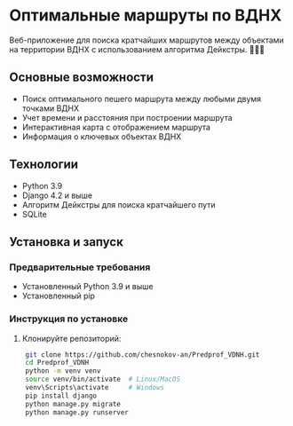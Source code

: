 # Оптимальные маршруты по ВДНХ

Веб-приложение для поиска кратчайших маршрутов между объектами на территории ВДНХ с использованием алгоритма Дейкстры. 🚶‍♂️📍

## Основные возможности

- Поиск оптимального пешего маршрута между любыми двумя точками ВДНХ
- Учет времени и расстояния при построении маршрута
- Интерактивная карта с отображением маршрута
- Информация о ключевых объектах ВДНХ

## Технологии

- Python 3.9
- Django 4.2 и выше
- Алгоритм Дейкстры для поиска кратчайшего пути
- SQLite

## Установка и запуск

### Предварительные требования

- Установленный Python 3.9 и выше
- Установленный pip

### Инструкция по установке

1. Клонируйте репозиторий:
```bash
    git clone https://github.com/chesnokov-an/Predprof_VDNH.git
    cd Predprof_VDNH
    python -m venv venv
    source venv/bin/activate  # Linux/MacOS
    venv\Scripts\activate     # Windows
    pip install django
    python manage.py migrate
    python manage.py runserver
```
